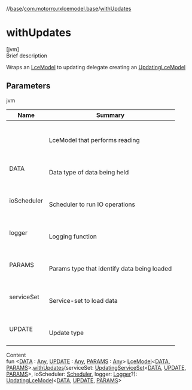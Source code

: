 //[base](../index.md)/[com.motorro.rxlcemodel.base](index.md)/[withUpdates](with-updates.md)



# withUpdates  
[jvm]  
Brief description  


Wraps an [LceModel](-lce-model/index.md) to updating delegate creating an [UpdatingLceModel](-updating-lce-model/index.md)



## Parameters  
  
jvm  
  
|  Name|  Summary| 
|---|---|
| <receiver>| <br><br>LceModel that performs reading<br><br>
| DATA| <br><br>Data type of data being held<br><br>
| ioScheduler| <br><br>Scheduler to run IO operations<br><br>
| logger| <br><br>Logging function<br><br>
| PARAMS| <br><br>Params type that identify data being loaded<br><br>
| serviceSet| <br><br>Service-set to load data<br><br>
| UPDATE| <br><br>Update type<br><br>
  
  
Content  
fun <[DATA](with-updates.md) : [Any](https://kotlinlang.org/api/latest/jvm/stdlib/kotlin/-any/index.html), [UPDATE](with-updates.md) : [Any](https://kotlinlang.org/api/latest/jvm/stdlib/kotlin/-any/index.html), [PARAMS](with-updates.md) : [Any](https://kotlinlang.org/api/latest/jvm/stdlib/kotlin/-any/index.html)> [LceModel](-lce-model/index.md)<[DATA](with-updates.md), [PARAMS](with-updates.md)>.[withUpdates](with-updates.md)(serviceSet: [UpdatingServiceSet](../com.motorro.rxlcemodel.base.service/-updating-service-set/index.md)<[DATA](with-updates.md), [UPDATE](with-updates.md), [PARAMS](with-updates.md)>, ioScheduler: [Scheduler](http://reactivex.io/RxJava/2.x/javadoc/io/reactivex/Scheduler.html), logger: [Logger](-logger/index.md)?): [UpdatingLceModel](-updating-lce-model/index.md)<[DATA](with-updates.md), [UPDATE](with-updates.md), [PARAMS](with-updates.md)>  



